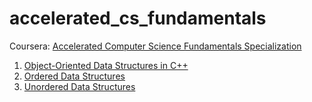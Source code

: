 # accelerated_cs_fundamentals
Coursera: [Accelerated Computer Science Fundamentals Specialization](https://www.coursera.org/specializations/cs-fundamentals)

1. [Object-Oriented Data Structures in C++](https://www.coursera.org/learn/cs-fundamentals-1)
2. [Ordered Data Structures](https://www.coursera.org/learn/cs-fundamentals-2)
3. [Unordered Data Structures](https://www.coursera.org/learn/cs-fundamentals-3)
